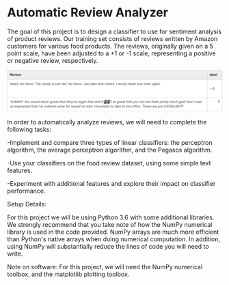 # Automatic Review Analyzer

The goal of this project is to design a classifier to use for sentiment analysis of product reviews. Our training set consists of reviews written by Amazon customers for various food products. The reviews, originally given on a 5 point scale, have been adjusted to a +1 or -1 scale, representing a positive or negative review, respectively.


![Alt Text](sentimentanalysistabledatasetexample.PNG)

In order to automatically analyze reviews, we will need to complete the following tasks:

-Implement and compare three types of linear classifiers: the perceptron algorithm, the average perceptron algorithm, and the Pegasos algorithm.

-Use your classifiers on the food review dataset, using some simple text features.

-Experiment with additional features and explore their impact on classifier performance.

Setup Details:

For this project we will be using Python 3.6 with some additional libraries. We strongly recommend that you take note of how the NumPy numerical library is used in the code provided. NumPy arrays are much more efficient than Python's native arrays when doing numerical computation. In addition, using NumPy will substantially reduce the lines of code you will need to write.

Note on software: For this project, we will need the NumPy numerical toolbox, and the matplotlib plotting toolbox.
